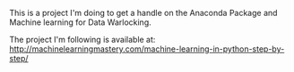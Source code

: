 This is a project I'm doing to get a handle on the Anaconda Package and Machine learning for Data Warlocking.

The project I'm following is available at: http://machinelearningmastery.com/machine-learning-in-python-step-by-step/